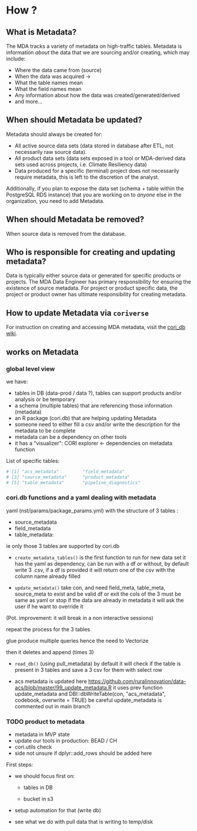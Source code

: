 # How ? 




## What is Metadata?

The MDA tracks a variety of metadata on high-traffic tables. Metadata is information _about_ the data that we are sourcing and/or creating, which may include:
  * Where the data came from (source)
  * When the data was acquired -> 
  * What the table names mean
  * What the field names mean
  * Any information about how the data was created/generated/derived
  * and more...

## When should Metadata be updated?

Metadata should always be created for:
  * All active source data sets (data stored in database after ETL, not necessarily raw source data).
  * All product data sets (data sets exposed in a tool or MDA-derived data sets used across projects, i.e. Climate Resiliency data)
  * Data produced for a specific (terminal) project does not necessarily require metadata, this is left to the discretion of the analyst.

Additionally, if you plan to expose the data set (schema + table within the PostgreSQL RDS instance) that you are working on to _anyone_ else in the organization, you need to add Metadata.

## When should Metadata be removed?

When source data is removed from the database.

## Who is responsible for creating and updating metadata?

Data is typically either source data or generated for specific products or projects. The MDA Data Engineer has primary responsibility for ensuring the existence of source metadata. For project or product specific data, the project or product owner has ultimate responsibility for creating metadata.

## How to update Metadata via `coriverse`

For instruction on creating and accessing MDA metadata, visit the [cori_db wiki](https://github.com/ruralinnovation/cori_db/wiki/Metadata).

## works on Metadata

### global level view

we have:
- tables in DB (data-prod / data ?), tables can support products and/or analysis or be temporary
- a schema (multiple tables) that are referencing those information (metadata)
- an R package (cori.db) that are helping updating Metadata
- someone need to either fill a csv and/or write the description for the metadata to be complete
- metadata can be a dependency on other tools
- it has a "visualizer": CORI explorer  <- dependencies on metadata function

List of specific tables: 
``` r
# [1] "acs_metadata"         "field_metadata"      
# [3] "source_metadata"      "product_metadata"    
# [5] "table_metadata"       "pipeline_diagnostics"
```

### cori.db functions and a yaml dealing with metadata

yaml (nst/params/package_params.yml) with the structure of 3 tables :
- source_metadata
- field_metadata
- table_metadata:

ie only those 3 tables are supported by cori.db 
- `create_metadata_tables()` is the first function to run for new data set 
it has the yaml as dependency, can be run with a df or without, 
by default write 3 .csv, if a df is provided it will 
return one of the csv with the column name already filled

- `update_metadata()` take con, and need field_meta, table_meta, source_meta to exist and be valid df or exit 
 the cols of the 3 must be same as yaml or stop
 if the data are already in metadata it will ask the user if he want to override it

 (Pot. improvement: it will break in a non interactive sessions)
 
 repeat the process for the 3 tables 
 
 glue produce multiple queries hence the need to Vectorize 
 
 then it deletes and append (times 3)

 - `read_db()` (using pull_metadata) by default it will check if the table is 
present in 3 tables and save a 3 csv for them with select row

 - acs metadata is updated here https://github.com/ruralinnovation/data-acs/blob/master/99_update_metadata.R
 it uses prev function update_metadata and DBI::dbWriteTable(con, "acs_metadata", codebook, overwrite = TRUE)
 be careful update_metadata is commented out in main branch

### TODO product to metadata
-  metadata in MVP state
-  update our tools in production: BEAD / CH 
- cori.utils check
- side not unsure if dplyr::add_rows should be added here

First steps: 

- we should focus first on:

  * tables in DB

  * bucket in s3

- setup automation for that (write db)

- see what we do with pull data that is writing to temp/disk  
 
